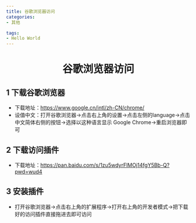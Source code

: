 ```yaml
---
title: 谷歌浏览器访问
categories: 
- 其他

tags:
- Hello World
---
```

# <center>谷歌浏览器访问

## 1 下载谷歌浏览器

- 下载地址：https://www.google.cn/intl/zh-CN/chrome/
- 设值中文：打开谷歌浏览器→点击右上角的设置→点击左侧的language→点击中文简体右侧的按钮→选择以这种语言显示 Google Chrome→重启浏览器即可
## 2 下载访问插件

- 下载地址：https://pan.baidu.com/s/1zu5wdyrFlMOj14fgY5Bb-Q?pwd=wud4 

## 3 安装插件

- 打开谷歌浏览器→点击右上角的扩展程序→打开右上角的开发者模式→把下载好的访问插件直接拖进去即可访问



